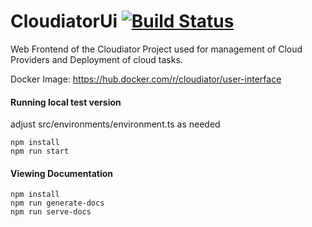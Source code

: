 # CloudiatorUi  [![Build Status](https://travis-ci.org/cloudiator/user-interface.svg?branch=master)](https://travis-ci.org/cloudiator/user-interface)

Web Frontend of the Cloudiator Project used for management of Cloud Providers and Deployment of cloud tasks. 

Docker Image: https://hub.docker.com/r/cloudiator/user-interface

#### Running local test version
adjust src/environments/environment.ts as needed

```
npm install
npm run start
```

#### Viewing Documentation
```
npm install
npm run generate-docs
npm run serve-docs
```

